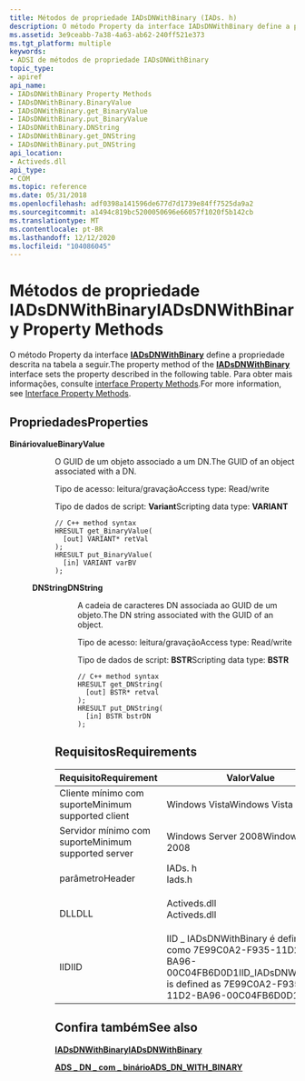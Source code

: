 ```yaml
---
title: Métodos de propriedade IADsDNWithBinary (IADs. h)
description: O método Property da interface IADsDNWithBinary define a propriedade descrita na tabela a seguir. Para obter mais informações, consulte interface Property Methods.
ms.assetid: 3e9ceabb-7a38-4a63-ab62-240ff521e373
ms.tgt_platform: multiple
keywords:
- ADSI de métodos de propriedade IADsDNWithBinary
topic_type:
- apiref
api_name:
- IADsDNWithBinary Property Methods
- IADsDNWithBinary.BinaryValue
- IADsDNWithBinary.get_BinaryValue
- IADsDNWithBinary.put_BinaryValue
- IADsDNWithBinary.DNString
- IADsDNWithBinary.get_DNString
- IADsDNWithBinary.put_DNString
api_location:
- Activeds.dll
api_type:
- COM
ms.topic: reference
ms.date: 05/31/2018
ms.openlocfilehash: adf0398a141596de677d7d1739e84ff7525da9a2
ms.sourcegitcommit: a1494c819bc5200050696e66057f1020f5b142cb
ms.translationtype: MT
ms.contentlocale: pt-BR
ms.lasthandoff: 12/12/2020
ms.locfileid: "104086045"
---
```

# <a name="iadsdnwithbinary-property-methods"></a><span data-ttu-id="31f4c-105">Métodos de propriedade IADsDNWithBinary</span><span class="sxs-lookup"><span data-stu-id="31f4c-105">IADsDNWithBinary Property Methods</span></span>

<span data-ttu-id="31f4c-106">O método Property da interface [**IADsDNWithBinary**](/windows/desktop/api/Iads/nn-iads-iadsdnwithbinary) define a propriedade descrita na tabela a seguir.</span><span class="sxs-lookup"><span data-stu-id="31f4c-106">The property method of the [**IADsDNWithBinary**](/windows/desktop/api/Iads/nn-iads-iadsdnwithbinary) interface sets the property described in the following table.</span></span> <span data-ttu-id="31f4c-107">Para obter mais informações, consulte [interface Property Methods](interface-property-methods.md).</span><span class="sxs-lookup"><span data-stu-id="31f4c-107">For more information, see [Interface Property Methods](interface-property-methods.md).</span></span>

## <a name="properties"></a><span data-ttu-id="31f4c-108">Propriedades</span><span class="sxs-lookup"><span data-stu-id="31f4c-108">Properties</span></span>

<dl> <dt>

<span data-ttu-id="31f4c-109">**Bináriovalue**</span><span class="sxs-lookup"><span data-stu-id="31f4c-109">**BinaryValue**</span></span>
<span data-ttu-id="31f4c-110"></dt> <dd> <dl></span><span class="sxs-lookup"><span data-stu-id="31f4c-110"></dt> <dd> <dl></span></span>

<span data-ttu-id="31f4c-111">O GUID de um objeto associado a um DN.</span><span class="sxs-lookup"><span data-stu-id="31f4c-111">The GUID of an object associated with a DN.</span></span>

<dt>

<span data-ttu-id="31f4c-112">Tipo de acesso: leitura/gravação</span><span class="sxs-lookup"><span data-stu-id="31f4c-112">Access type: Read/write</span></span>
</dt> <dt>

<span data-ttu-id="31f4c-113">Tipo de dados de script: **Variant**</span><span class="sxs-lookup"><span data-stu-id="31f4c-113">Scripting data type: **VARIANT**</span></span>
</dt> <dt>



``` syntax
// C++ method syntax
HRESULT get_BinaryValue(
  [out] VARIANT* retVal
);
HRESULT put_BinaryValue(
  [in] VARIANT varBV
);
```


</dt> </dl> </dd> <dt>

<span data-ttu-id="31f4c-114">**DNString**</span><span class="sxs-lookup"><span data-stu-id="31f4c-114">**DNString**</span></span>
<span data-ttu-id="31f4c-115"></dt> <dd> <dl></span><span class="sxs-lookup"><span data-stu-id="31f4c-115"></dt> <dd> <dl></span></span>

<span data-ttu-id="31f4c-116">A cadeia de caracteres DN associada ao GUID de um objeto.</span><span class="sxs-lookup"><span data-stu-id="31f4c-116">The DN string associated with the GUID of an object.</span></span>

<dt>

<span data-ttu-id="31f4c-117">Tipo de acesso: leitura/gravação</span><span class="sxs-lookup"><span data-stu-id="31f4c-117">Access type: Read/write</span></span>
</dt> <dt>

<span data-ttu-id="31f4c-118">Tipo de dados de script: **BSTR**</span><span class="sxs-lookup"><span data-stu-id="31f4c-118">Scripting data type: **BSTR**</span></span>
</dt> <dt>



``` syntax
// C++ method syntax
HRESULT get_DNString(
  [out] BSTR* retval
);
HRESULT put_DNString(
  [in] BSTR bstrDN
);
```


</dt> </dl> </dd> </dl>

 

## <a name="requirements"></a><span data-ttu-id="31f4c-119">Requisitos</span><span class="sxs-lookup"><span data-stu-id="31f4c-119">Requirements</span></span>



| <span data-ttu-id="31f4c-120">Requisito</span><span class="sxs-lookup"><span data-stu-id="31f4c-120">Requirement</span></span> | <span data-ttu-id="31f4c-121">Valor</span><span class="sxs-lookup"><span data-stu-id="31f4c-121">Value</span></span> |
|-------------------------------------|-----------------------------------------------------------------------------------------|
| <span data-ttu-id="31f4c-122">Cliente mínimo com suporte</span><span class="sxs-lookup"><span data-stu-id="31f4c-122">Minimum supported client</span></span><br/> | <span data-ttu-id="31f4c-123">Windows Vista</span><span class="sxs-lookup"><span data-stu-id="31f4c-123">Windows Vista</span></span><br/>                                                                |
| <span data-ttu-id="31f4c-124">Servidor mínimo com suporte</span><span class="sxs-lookup"><span data-stu-id="31f4c-124">Minimum supported server</span></span><br/> | <span data-ttu-id="31f4c-125">Windows Server 2008</span><span class="sxs-lookup"><span data-stu-id="31f4c-125">Windows Server 2008</span></span><br/>                                                          |
| <span data-ttu-id="31f4c-126">parâmetro</span><span class="sxs-lookup"><span data-stu-id="31f4c-126">Header</span></span><br/>                   | <dl> <span data-ttu-id="31f4c-127"><dt>IADs. h</dt></span><span class="sxs-lookup"><span data-stu-id="31f4c-127"><dt>Iads.h</dt></span></span> </dl>       |
| <span data-ttu-id="31f4c-128">DLL</span><span class="sxs-lookup"><span data-stu-id="31f4c-128">DLL</span></span><br/>                      | <dl> <span data-ttu-id="31f4c-129"><dt>Activeds.dll</dt></span><span class="sxs-lookup"><span data-stu-id="31f4c-129"><dt>Activeds.dll</dt></span></span> </dl> |
| <span data-ttu-id="31f4c-130">IID</span><span class="sxs-lookup"><span data-stu-id="31f4c-130">IID</span></span><br/>                      | <span data-ttu-id="31f4c-131">IID \_ IADsDNWithBinary é definido como 7E99C0A2-F935-11D2-BA96-00C04FB6D0D1</span><span class="sxs-lookup"><span data-stu-id="31f4c-131">IID\_IADsDNWithBinary is defined as 7E99C0A2-F935-11D2-BA96-00C04FB6D0D1</span></span><br/>     |



## <a name="see-also"></a><span data-ttu-id="31f4c-132">Confira também</span><span class="sxs-lookup"><span data-stu-id="31f4c-132">See also</span></span>

<dl> <dt>

[<span data-ttu-id="31f4c-133">**IADsDNWithBinary**</span><span class="sxs-lookup"><span data-stu-id="31f4c-133">**IADsDNWithBinary**</span></span>](/windows/desktop/api/Iads/nn-iads-iadsdnwithbinary)
</dt> <dt>

[<span data-ttu-id="31f4c-134">**ADS \_ DN \_ com \_ binário**</span><span class="sxs-lookup"><span data-stu-id="31f4c-134">**ADS\_DN\_WITH\_BINARY**</span></span>](/windows/win32/api/iads/ns-iads-ads_dn_with_binary)
</dt> </dl>

 

 





